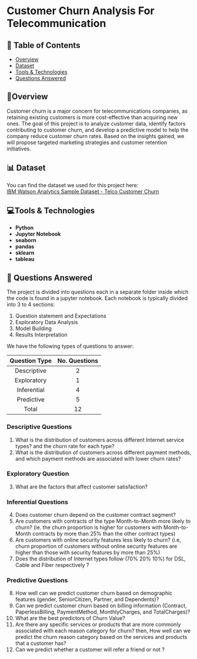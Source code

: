 # Customer Churn Analysis For Telecommunication

## 📝 Table of Contents

- [Overview](#about)
- [Dataset](#dataset)
- [Tools &amp; Technologies](#tools)
- [Questions Answered](#questions)

## 🚩Overview <a name = "about"></a>

Customer churn is a major concern for telecommunications companies, as retaining existing customers is more cost-effective than acquiring new ones. The goal of this project is to analyze customer data, identify factors contributing to customer churn, and develop a predictive model to help the company reduce customer churn rates. Based on the insights gained, we will propose targeted marketing strategies and customer retention initiatives.

## 📊 Dataset <a name = "dataset"></a>
You can find the dataset we used for this project here:
<br>
[IBM Watson Analytics Sample Dataset - Telco Customer Churn]( https://www.kaggle.com/datasets/ylchang/telco-customer-churn-1113)

## 💻Tools & Technologies <a name = "tools"></a>

- **Python**
- **Jupyter Notebook**  
- **seaborn**
- **pandas**
- **sklearn**
- **tableau**

## 🧾 Questions Answered <a name= "questions"></a>

The project is divided into questions each in a separate folder inside which the code is found in a jupyter notebook. Each notebook is typically divided into 3 to 4 sections:
1. Question statement and Expectations
2. Exploratory Data Analysis
3. Model Building
4. Results Interpretation
   
We have the following types of questions to answer:

|Question Type | No. Questions|
|:---:|:---:|
|Descriptive | 2 |
|Exploratory |1 |
|Inferential | 4 |
| Predictive | 5 |
|Total |12 |

### Descriptive Questions

1. What is the distribution of customers across different Internet service types? and the churn rate for each type?
2. What is the distribution of customers across different payment methods, and which payment methods are associated with lower churn rates?

### Exploratory Question

3. What are the factors that affect customer satisfaction?

### Inferential Questions

4. Does customer churn depend on the customer contract segment?
5. Are customers with contracts of the type Month-to-Month more likely to churn? (ie. the churn proportion is higher for customers with Month-to-Month contracts by more than 25% than the other contract types)
6. Are customers with online security features less likely to churn? (i.e, churn proportion of customers without online security features are higher than those with security features by more than 25%)
7. Does the distribution of Internet types follow (70%   20%  10%) for DSL, Cable and Fiber respectively ?

### Predictive Questions

8. How well can we predict customer churn based on demographic features (gender, SeniorCitizen, Partner, and Dependents)?
9. Can we predict customer churn based on billing information (Contract, PaperlessBilling, PaymentMethod, MonthlyCharges, and TotalCharges)?
10. What are the best predictors of Churn Value?
11. Are there any specific services or products that are more commonly associated with each reason category for churn? then, How well can we predict the churn reason category based on the services and products that a customer has?
12. Can we predict whether a customer will refer a friend or not ?













